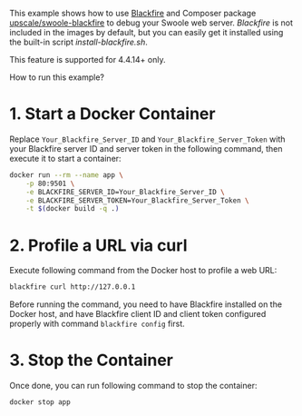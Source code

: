 This example shows how to use [Blackfire](https://blackfire.io) and Composer package
[upscale/swoole-blackfire](https://github.com/upscalesoftware/swoole-blackfire) to debug your Swoole web server.
_Blackfire_ is not included in the images by default, but you can easily get it installed using the built-in script
_install-blackfire.sh_.

This feature is supported for 4.4.14+ only.

How to run this example?

# 1. Start a Docker Container

Replace `Your_Blackfire_Server_ID` and `Your_Blackfire_Server_Token` with your Blackfire server ID and server token in
the following command, then execute it to start a container:

```bash
docker run --rm --name app \
    -p 80:9501 \
    -e BLACKFIRE_SERVER_ID=Your_Blackfire_Server_ID \
    -e BLACKFIRE_SERVER_TOKEN=Your_Blackfire_Server_Token \
    -t $(docker build -q .)
```

# 2. Profile a URL via curl

Execute following command from the Docker host to profile a web URL:

```bash
blackfire curl http://127.0.0.1
```

Before running the command, you need to have Blackfire installed on the Docker host, and have Blackfire client ID and
client token configured properly with command `blackfire config` first.

# 3. Stop the Container

Once done, you can run following command to stop the container:

```bash
docker stop app
```
